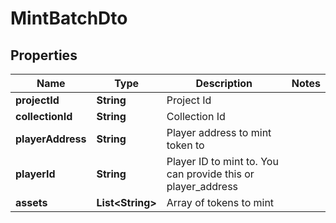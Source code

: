

# MintBatchDto


## Properties

| Name | Type | Description | Notes |
|------------ | ------------- | ------------- | -------------|
|**projectId** | **String** | Project Id |  |
|**collectionId** | **String** | Collection Id |  |
|**playerAddress** | **String** | Player address to mint token to |  |
|**playerId** | **String** | Player ID to mint to. You can provide this or player_address |  |
|**assets** | **List&lt;String&gt;** | Array of tokens to mint |  |



